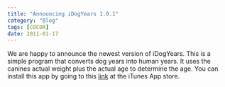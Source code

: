 ```yaml
---
title: "Announcing iDogYears 1.0.1"
category: "Blog"
tags: [COCOA]
date: 2011-01-17
---
```



We are happy to announce the newest version of iDogYears. This is a simple program that converts dog years into human years. It uses the canines actual weight plus the actual age to determine the age. You can install this app by going to this [link](http://itunes.apple.com/WebObjects/MZStore.woa/wa/viewSoftware?id=377664932&mt=8) at the iTunes App store.